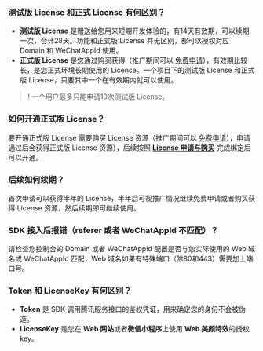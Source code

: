 [](id:w1)
### 测试版 License 和正式 License 有何区别？
- **测试版 License** 是赠送给您用来短期开发体验的，有14天有效期，可以续期一次，合计28天。功能和正式版 License 并无区别，都可以授权对应 Domain 和 WeChatAppId 使用。
- **正式版 License** 是您通过购买获得（推广期间可以 [免费申请](https://cloud.tencent.com/apply/p/9fuh8sv6fl)），有效期比较长，是您正式环境长期使用的 License。一个项目下的测试版 License 和正式版 License，只要其中一个在有效期内就可以使用。

>! 一个用户最多只能申请10次测试版 License。

[](id:w2)
### 如何开通正式版 License？
要开通正式版 License 需要购买 License 资源（推广期间可以 [免费申请](https://cloud.tencent.com/apply/p/9fuh8sv6fl)），申请通过后会获得正式版 License 资源），后续按照 [**License 申请与购买**](https://cloud.tencent.com/document/product/616/71368) 完成绑定后可以开通。

[](id:w3)
### 后续如何续期？
首次申请可以获得半年的 License，半年后可视推广情况继续免费申请或者购买获得 License 资源，然后续期即可继续使用。

[](id:w4)
### SDK 接入后报错（referer 或者 WeChatAppId 不匹配）？
请检查您控制台的 Domain 或者 WeChatAppId 配置是否与您实际使用的 Web 域名或 WeChatAppId 匹配，Web 域名如果有特殊端口（除80和443）需要加上端口号。

[](id:w5)
### Token 和 LicenseKey 有何区别？
- **Token** 是 SDK 调用腾讯服务接口的鉴权凭证，用来确定您的身份不会被伪造。
- **LicenseKey** 是您在 **Web 网站**或者**微信小程序**上使用 **Web 美颜特效**的授权 key。
